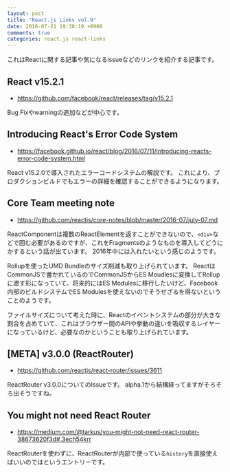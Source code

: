 ```yaml
---
layout: post
title: "React.js Links vol.9"
date: 2016-07-21 19:38:19 +0900
comments: true
categories: react.js react-links
---
```


これはReactに関する記事や気になるissueなどのリンクを紹介する記事です。

<!-- more -->

## React v15.2.1

* https://github.com/facebook/react/releases/tag/v15.2.1

Bug Fixやwarningの追加などが中心です。

## Introducing React's Error Code System

* https://facebook.github.io/react/blog/2016/07/11/introducing-reacts-error-code-system.html

React v15.2.0で導入されたエラーコードシステムの解説です。
これにより、プロダクションビルドでもエラーの詳細を確認することができるようになります。

## Core Team meeting note

* https://github.com/reactjs/core-notes/blob/master/2016-07/july-07.md

ReactComponentは複数のReactElementを返すことができないので、`<div>`などで囲む必要があるのですが、これをFragmentsのようなものを導入してどうにかするという話が出ています。
2016年中には入れたいという感じのようです。

Rollupを使ったUMD Bundleのサイズ削減も取り上げられています。
ReactはCommonJSで書かれているのでCommonJSからES Moudlesに変換してRollupに渡す形になっていて、将来的にはES Modulesに移行したいけど、Facebook内部のビルドシステムでES Modulesを使えないのでそうせざるを得ないということのようです。

ファイルサイズについて考えた時に、Reactのイベントシステムの部分が大きな割合を占めていて、これはブラウザー間のAPIや挙動の違いを吸収するレイヤーになっているけど、必要なのかということも取り上げられています。

## [META] v3.0.0 (ReactRouter)

* https://github.com/reactjs/react-router/issues/3611

ReactRouter v3.0.0についてのIssueです。
alpha.1から結構経ってますがそろそろ出そうですね。

## You might not need React Router

* https://medium.com/@tarkus/you-might-not-need-react-router-38673620f3d#.3ech54krr

ReactRouterを使わずに、ReactRouterが内部で使っている`history`を直接使えばいいのではというエントリーです。
